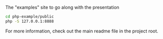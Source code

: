 The "examples" site to go along with the presentation

```bash
cd php-example/public
php -S 127.0.0.1:8888
```

For more information, check out the main readme file in the project root.
